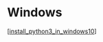 # Windows

[[install_python3_in_windows10]]

[//begin]: # "Autogenerated link references for markdown compatibility"
[install_python3_in_windows10]: ../../../../2-code/learning/language/python/install_python3_in_windows10.md "install_python3_in_windows10"
[//end]: # "Autogenerated link references"
